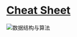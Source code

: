 # [Cheat Sheet]

![数据结构与算法](https://p3-juejin.byteimg.com/tos-cn-i-k3u1fbpfcp/2d7e0f07fa2442d4a6b8ad831c3f5a75~tplv-k3u1fbpfcp-zoom-in-crop-mark:1304:0:0:0.awebp)

[Cheat Sheet]: <https://juejin.cn/post/6885876053810774024> "算法攻略"